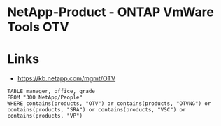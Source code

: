 # NetApp-Product - ONTAP VmWare Tools OTV


# Links
- https://kb.netapp.com/mgmt/OTV



```dataview
TABLE manager, office, grade
FROM "300 NetApp/People"
WHERE contains(products, "OTV") or contains(products, "OTVNG") or contains(products, "SRA") or contains(products, "VSC") or contains(products, "VP")
```
